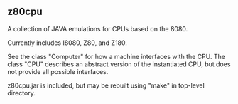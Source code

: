 ## z80cpu

A collection of JAVA emulations for CPUs based on the 8080.

Currently includes I8080, Z80, and Z180.

See the class "Computer" for how a machine interfaces with the CPU.
The class "CPU" describes an abstract version of the instantiated
CPU, but does not provide all possible interfaces.

z80cpu.jar is included, but may be rebuilt using "make" in top-level
directory.
